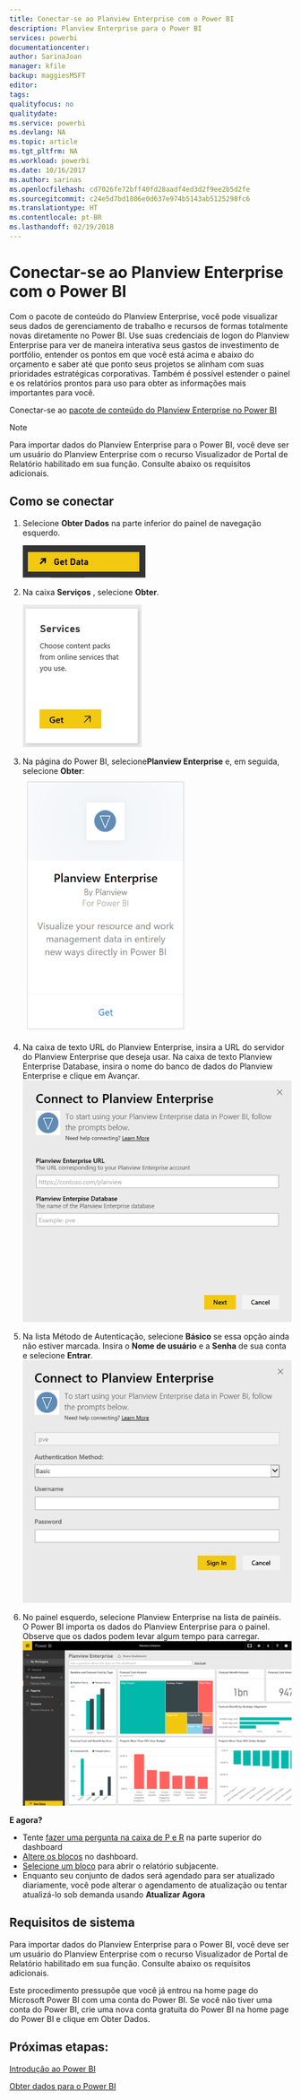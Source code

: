 ```yaml
---
title: Conectar-se ao Planview Enterprise com o Power BI
description: Planview Enterprise para o Power BI
services: powerbi
documentationcenter: 
author: SarinaJoan
manager: kfile
backup: maggiesMSFT
editor: 
tags: 
qualityfocus: no
qualitydate: 
ms.service: powerbi
ms.devlang: NA
ms.topic: article
ms.tgt_pltfrm: NA
ms.workload: powerbi
ms.date: 10/16/2017
ms.author: sarinas
ms.openlocfilehash: cd7026fe72bff40fd28aadf4ed3d2f9ee2b5d2fe
ms.sourcegitcommit: c24e5d7bd1806e0d637e974b5143ab5125298fc6
ms.translationtype: HT
ms.contentlocale: pt-BR
ms.lasthandoff: 02/19/2018
---
```

# <a name="connect-to-planview-enterprise-with-power-bi"></a>Conectar-se ao Planview Enterprise com o Power BI
Com o pacote de conteúdo do Planview Enterprise, você pode visualizar seus dados de gerenciamento de trabalho e recursos de formas totalmente novas diretamente no Power BI. Use suas credenciais de logon do Planview Enterprise para ver de maneira interativa seus gastos de investimento de portfólio, entender os pontos em que você está acima e abaixo do orçamento e saber até que ponto seus projetos se alinham com suas prioridades estratégicas corporativas. Também é possível estender o painel e os relatórios prontos para uso para obter as informações mais importantes para você.

Conectar-se ao [pacote de conteúdo do Planview Enterprise no Power BI](https://app.powerbi.com/getdata/services/planview-enterprise)

>[!NOTE]
>Para importar dados do Planview Enterprise para o Power BI, você deve ser um usuário do Planview Enterprise com o recurso Visualizador de Portal de Relatório habilitado em sua função. Consulte abaixo os requisitos adicionais.

## <a name="how-to-connect"></a>Como se conectar
1. Selecione **Obter Dados** na parte inferior do painel de navegação esquerdo.
   
    ![](media/service-connect-to-planview/get.png)
2. Na caixa **Serviços** , selecione **Obter**.
   
    ![](media/service-connect-to-planview/services.png)
3. Na página do Power BI, selecione**Planview Enterprise** e, em seguida, selecione **Obter**:  
    ![](media/service-connect-to-planview/planview.png)
4. Na caixa de texto URL do Planview Enterprise, insira a URL do servidor do Planview Enterprise que deseja usar. Na caixa de texto Planview Enterprise Database, insira o nome do banco de dados do Planview Enterprise e clique em Avançar.  
    ![](media/service-connect-to-planview/params.png)
5. Na lista Método de Autenticação, selecione **Básico** se essa opção ainda não estiver marcada. Insira o **Nome de usuário** e a **Senha** de sua conta e selecione **Entrar**.  
   ![](media/service-connect-to-planview/creds.png)
6. No painel esquerdo, selecione Planview Enterprise na lista de painéis.  
     O Power BI importa os dados do Planview Enterprise para o painel. Observe que os dados podem levar algum tempo para carregar.  
    ![](media/service-connect-to-planview/dashboard.png)

**E agora?**

* Tente [fazer uma pergunta na caixa de P e R](power-bi-q-and-a.md) na parte superior do dashboard
* [Altere os blocos](service-dashboard-edit-tile.md) no dashboard.
* [Selecione um bloco](service-dashboard-tiles.md) para abrir o relatório subjacente.
* Enquanto seu conjunto de dados será agendado para ser atualizado diariamente, você pode alterar o agendamento de atualização ou tentar atualizá-lo sob demanda usando **Atualizar Agora**

## <a name="system-requirements"></a>Requisitos de sistema
Para importar dados do Planview Enterprise para o Power BI, você deve ser um usuário do Planview Enterprise com o recurso Visualizador de Portal de Relatório habilitado em sua função. Consulte abaixo os requisitos adicionais.

Este procedimento pressupõe que você já entrou na home page do Microsoft Power BI com uma conta do Power BI. Se você não tiver uma conta do Power BI, crie uma nova conta gratuita do Power BI na home page do Power BI e clique em Obter Dados.

## <a name="next-steps"></a>Próximas etapas:

[Introdução ao Power BI](service-get-started.md)

[Obter dados para o Power BI](service-get-data.md)
